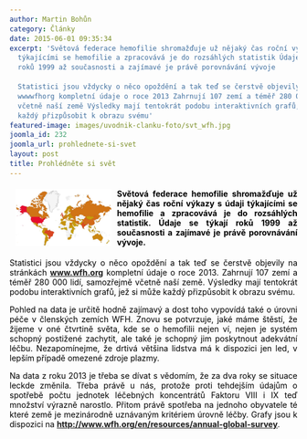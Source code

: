 ```yaml
---
author: Martin Bohůn
category: Články
date: 2015-06-01 09:35:34
excerpt: 'Světová federace hemofilie shromažďuje už nějaký čas roční výkazy s údaji
  týkajícími se hemofilie a zpracovává je do rozsáhlých statistik Údaje se týkají
  roků 1999 až současnosti a zajímavé je právě porovnávání vývoje

  Statistici jsou vždycky o něco opoždění a tak teď se čerstvě objevily na stránkách
  wwwwfhorg kompletní údaje o roce 2013 Zahrnují 107 zemí a téměř 280 000 lidí, samozřejmě
  včetně naší země Výsledky mají tentokrát podobu interaktivních grafů, jež si může
  každý přizpůsobit k obrazu svému'
featured-image: images/uvodnik-clanku-foto/svt_wfh.jpg
joomla_id: 232
joomla_url: prohlednete-si-svet
layout: post
title: Prohlédněte si svět
---
```


<h4 style="text-align: justify;"><span style="color: #000000;"><img src="images/uvodnik-clanku-foto/svt_wfh.jpg" border="0" width="168" height="100" style="float: left; margin-left: 10px; margin-right: 10px;" />Světová federace hemofilie shromažďuje už nějaký čas roční výkazy s údaji týkajícími se hemofilie a zpracovává je do rozsáhlých statistik. Údaje se týkají roků 1999 až současnosti a zajímavé je právě porovnávání vývoje.</span></h4>
<p style="text-align: justify;"><span style="color: #000000;">Statistici jsou vždycky o něco opoždění a tak teď se čerstvě objevily na stránkách</span> <strong><a href="http://www.wfh.org/en/page.aspx?pid=492" target="_blank" title="WFH">www.wfh.org</a></strong> <span style="color: #000000;">kompletní údaje o roce 2013. Zahrnují 107 zemí a téměř 280 000 lidí, samozřejmě včetně naší země. Výsledky mají tentokrát podobu interaktivních grafů, jež si může každý přizpůsobit k obrazu svému.</span></p>

<p style="text-align: justify;"><span style="color: #000000;">Pohled na data je určitě hodně zajímavý a dost toho vypovídá také o úrovni péče v členských zemích WFH. Znovu se potvrzuje, jaké máme štěstí, že žijeme v oné čtvrtině světa, kde se o hemofilii nejen ví, nejen je systém schopný postižené zachytit, ale také je schopný jim poskytnout adekvátní léčbu. Nezapomínejme, že drtivá většina lidstva má k dispozici jen led, v lepším případě omezené zdroje plazmy.</span></p>
<p style="text-align: justify;"><span style="color: #000000;">Na data z roku 2013 je třeba se dívat s vědomím, že za dva roky se situace leckde změnila. Třeba právě u nás, protože proti tehdejším údajům o spotřebě počtu jednotek léčebných koncentrátů Faktoru VIII i IX teď množství výrazně narostlo. Přitom právě spotřeba na jednoho obyvatele té které země je mezinárodně uznávaným kritériem úrovně léčby. Grafy jsou k dispozici na</span> <strong><a href="http://www.wfh.org/en/resources/annual-global-survey" title="Annual Global Survey 2013">http://www.wfh.org/en/resources/annual-global-survey</a></strong>.</p>